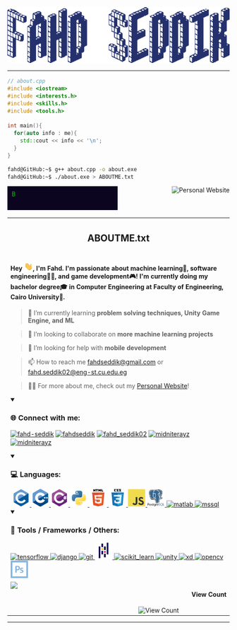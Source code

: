 <div align="center">
  <a href=#><img src="Fahd-Seddik.gif" alt="Fahd Seddik" width="700" height="126"></a>
</div>

<hr>

```cpp
// about.cpp
#include <iostream>
#include <interests.h>
#include <skills.h>
#include <tools.h>

int main(){
  for(auto info : me){
    std::cout << info << '\n';
  }
}
```
```sh
fahd@GitHub:~$ g++ about.cpp -o about.exe
fahd@GitHub:~$ ./about.exe > ABOUTME.txt
```
<div>
  <a href=#><img src="Build.gif" alt="Build" width="250"></a>
  <a href="https://fahdseddik.github.io/" target="_blank"><img src="https://img.shields.io/badge/-Personal Website-25316d?style=for-the-badge&logo=globe" alt="Personal Website" height="40" align="right"></a>
</div>

<table><th><h2 align="center">ABOUTME.txt</h2></th>
<tr><td>
  
  <h4>Hey <a href=#><img src = "wave.gif" width = 20px></a>, I'm Fahd. I'm passionate about  machine learning🤖, software engineering👨‍💻, and game development🎮! I'm currently doing my bachelor degree🎓 in Computer Engineering at Faculty of Engineering, Cairo University🏫.</h4>

> 🔭 I’m currently learning **problem solving techniques, Unity Game Engine, and ML**

> 👥 I’m looking to collaborate on **more machine learning projects**

> 🤝 I’m looking for help with **mobile development**

> 📫 How to reach me fahdseddik@gmail.com or fahd.seddik02@eng-st.cu.edu.eg

> 🙋‍♂️ For more about me, check out my <a href="https://fahdseddik.github.io" target="_blank" >Personal Website</a>!

<details open><summary><h3 align="left">🌐 Connect with me:</h3></summary>
<p align="left">
<a href="https://linkedin.com/in/fahd-seddik" target="blank"><img align="center" src="https://raw.githubusercontent.com/rahuldkjain/github-profile-readme-generator/master/src/images/icons/Social/linked-in-alt.svg" alt="fahd-seddik" height="30" width="40" /></a>
<a href="https://kaggle.com/fahdseddik" target="blank"><img align="center" src="https://raw.githubusercontent.com/rahuldkjain/github-profile-readme-generator/master/src/images/icons/Social/kaggle.svg" alt="fahdseddik" height="30" width="40" /></a>
<a href="https://www.hackerrank.com/fahd_seddik02" target="blank"><img align="center" src="https://raw.githubusercontent.com/rahuldkjain/github-profile-readme-generator/master/src/images/icons/Social/hackerrank.svg" alt="fahd_seddik02" height="30" width="40" /></a>
<a href="https://codeforces.com/profile/midniterayz" target="blank"><img align="center" src="https://raw.githubusercontent.com/rahuldkjain/github-profile-readme-generator/master/src/images/icons/Social/codeforces.svg" alt="midniterayz" height="30" width="40" /></a>
<a href="https://www.leetcode.com/midniterayz" target="blank"><img align="center" src="https://raw.githubusercontent.com/rahuldkjain/github-profile-readme-generator/master/src/images/icons/Social/leet-code.svg" alt="midniterayz" height="30" width="40" /></a>
</p>
  </details>
  <details open><summary><h3 align="left">💻 Languages:</h3></summary>‍
<a href="https://www.cprogramming.com/" target="_blank" rel="noreferrer"> <img src="https://raw.githubusercontent.com/devicons/devicon/master/icons/c/c-original.svg" alt="c" width="40" height="40"/> </a> 
<a href="https://www.w3schools.com/cpp/" target="_blank" rel="noreferrer"> <img src="https://raw.githubusercontent.com/devicons/devicon/master/icons/cplusplus/cplusplus-original.svg" alt="cplusplus" width="40" height="40"/> </a> 
<a href="https://www.w3schools.com/cs/" target="_blank" rel="noreferrer"> <img src="https://raw.githubusercontent.com/devicons/devicon/master/icons/csharp/csharp-original.svg" alt="csharp" width="40" height="40"/> </a> 
<a href="https://www.python.org" target="_blank" rel="noreferrer"> <img src="https://raw.githubusercontent.com/devicons/devicon/master/icons/python/python-original.svg" alt="python" width="40" height="40"/> </a> 
<a href="https://www.w3.org/html/" target="_blank" rel="noreferrer"> <img src="https://raw.githubusercontent.com/devicons/devicon/master/icons/html5/html5-original-wordmark.svg" alt="html5" height="40"/> </a>
<a href="https://www.w3schools.com/css/" target="_blank" rel="noreferrer"> <img src="https://raw.githubusercontent.com/devicons/devicon/master/icons/css3/css3-original-wordmark.svg" alt="css3" width="40" height="40"/> </a>
<a href="https://developer.mozilla.org/en-US/docs/Web/JavaScript" target="_blank" rel="noreferrer"> <img src="https://raw.githubusercontent.com/devicons/devicon/master/icons/javascript/javascript-original.svg" alt="javascript" width="40" height="40"/> </a>
<a href="https://www.postgresql.org" target="_blank" rel="noreferrer"> <img src="https://raw.githubusercontent.com/devicons/devicon/master/icons/postgresql/postgresql-original-wordmark.svg" alt="postgresql" width="40" height="40"/> </a>
<a href="https://www.mathworks.com/" target="_blank" rel="noreferrer"> <img src="https://upload.wikimedia.org/wikipedia/commons/2/21/Matlab_Logo.png" alt="matlab" width="40" height="40"/> </a>
<a href="https://www.microsoft.com/en-us/sql-server" target="_blank" rel="noreferrer"> <img src="https://www.svgrepo.com/show/303229/microsoft-sql-server-logo.svg" alt="mssql" width="40" height="40"/> </a>
</details>
<details open><summary><h3 align="left">🔨 Tools / Frameworks / Others:</summary>
<a href="https://www.tensorflow.org" target="_blank" rel="noreferrer"> <img src="https://www.vectorlogo.zone/logos/tensorflow/tensorflow-icon.svg" alt="tensorflow" width="40" height="40"/> </a>
<a href="https://www.djangoproject.com/" target="_blank" rel="noreferrer"> <img src="https://cdn.worldvectorlogo.com/logos/django.svg" alt="django" width="40" height="40"/> </a> 
<a href="https://git-scm.com/" target="_blank" rel="noreferrer"> <img src="https://www.vectorlogo.zone/logos/git-scm/git-scm-icon.svg" alt="git" width="40" height="40"/> </a> 
<a href="https://pandas.pydata.org/" target="_blank" rel="noreferrer"> <img src="https://raw.githubusercontent.com/devicons/devicon/2ae2a900d2f041da66e950e4d48052658d850630/icons/pandas/pandas-original.svg" alt="pandas" width="40" height="40"/> </a>
<a href="https://scikit-learn.org/" target="_blank" rel="noreferrer"> <img src="https://upload.wikimedia.org/wikipedia/commons/0/05/Scikit_learn_logo_small.svg" alt="scikit_learn" width="40" height="40"/> </a>
<a href="https://unity.com/" target="_blank" rel="noreferrer"> <img src="https://www.vectorlogo.zone/logos/unity3d/unity3d-icon.svg" alt="unity" width="40" height="40"/> </a>
<a href="https://www.adobe.com/products/xd.html" target="_blank" rel="noreferrer"> <img src="https://cdn.worldvectorlogo.com/logos/adobe-xd.svg" alt="xd" width="40" height="40"/> </a> 
<a href="https://opencv.org/" target="_blank" rel="noreferrer"> <img src="https://www.vectorlogo.zone/logos/opencv/opencv-icon.svg" alt="opencv" width="40" height="40"/> </a> 
<a href="https://www.photoshop.com/en" target="_blank" rel="noreferrer"> <img src="https://raw.githubusercontent.com/devicons/devicon/master/icons/photoshop/photoshop-line.svg" alt="photoshop" width="40" height="40"/> </a> 
  </details>
  </td>
  </tr>
  <tr>
    <td>
      <img src="https://thumbs.gfycat.com/UnripeAdoredGrayreefshark-max-1mb.gif" align="left" width="100">
      <h4 align="right">View Count</h4>
<a href=#><img src="https://profile-counter.glitch.me/fahdseddik/count.svg" alt="View Count" width="200" align="right"></a></td></tr>
  <table>
<hr>
